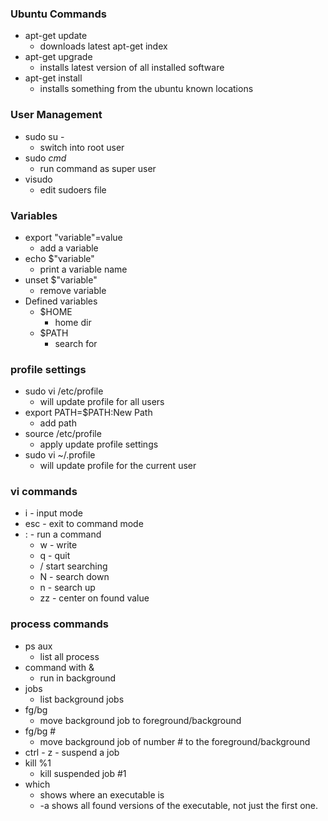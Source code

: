 ### Ubuntu Commands
* apt-get update 
	- downloads latest apt-get index
* apt-get upgrade
	- installs latest version of all installed software
* apt-get install
	- installs something from the ubuntu known locations

### User Management
* sudo su -
    - switch into root user
* sudo <i>cmd</i> 
    - run command as super user
* visudo
    - edit sudoers file
    

### Variables
* export "variable"=value
    - add a variable
* echo $"variable"
    - print a variable name
* unset $"variable"
	- remove variable
* Defined variables
    - $HOME
	   - home dir
	- $PATH
        - search for 

### profile settings
* sudo vi /etc/profile
    - will update profile for all users
* export PATH=$PATH:New Path
    - add path
* source /etc/profile
    - apply update profile settings
* sudo vi ~/.profile
	- will update profile for the current user

### vi commands
* i - input mode
* esc - exit to command mode
* : - run a command
    - w - write
	- q - quit
	- / start searching	
	- N - search down
	- n - search up
    - zz - center on found value

### process commands
* ps aux
    - list all process
* command with &
    - run in background
* jobs
    - list background jobs
* fg/bg 
	- move background job to foreground/background
* fg/bg #
	- move background job of number # to the foreground/background
* ctrl - z - suspend a job
* kill %1
	- kill suspended job #1
* which
    - shows where an executable is
    -  -a shows all found versions of the executable, not just the first one.

